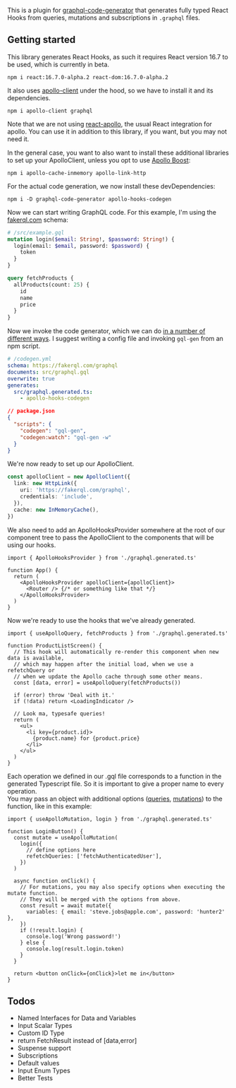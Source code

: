 This is a plugin for [graphql-code-generator](https://github.com/dotansimha/graphql-code-generator) that generates fully typed React Hooks from queries, mutations and subscriptions in `.graphql` files.

## Getting started

This library generates React Hooks, as such it requires React version 16.7 to be used, which is currently in beta.

`npm i react:16.7.0-alpha.2 react-dom:16.7.0-alpha.2`

It also uses [apollo-client](https://github.com/apollographql/apollo-client) under the hood, so we have to install it and its dependencies.

`npm i apollo-client graphql`

Note that we are not using [react-apollo](https://github.com/apollographql/react-apollo), the usual React integration for apollo. You can use it in addition to this library, if you want, but you may not need it.

In the general case, you want to also want to install these additional libraries to set up your ApolloClient, unless you opt to use [Apollo Boost](https://www.apollographql.com/docs/react/advanced/boost-migration.html):

`npm i apollo-cache-inmemory apollo-link-http`

For the actual code generation, we now install these devDependencies:

`npm i -D graphql-code-generator apollo-hooks-codegen`

Now we can start writing GraphQL code. For this example, I'm using the [fakerql.com](https://fakerql.com/) schema:

```graphql
# /src/example.gql
mutation login($email: String!, $password: String!) {
  login(email: $email, password: $password) {
    token
  }
}

query fetchProducts {
  allProducts(count: 25) {
    id
    name
    price
  }
}
```

Now we invoke the code generator, which we can do [in a number of different ways](https://graphql-code-generator.com/docs/getting-started/codegen-config). I suggest writing a config file and invoking `gql-gen` from an npm script.

```yml
# /codegen.yml
schema: https://fakerql.com/graphql
documents: src/graphql.gql
overwrite: true
generates:
  src/graphql.generated.ts:
    - apollo-hooks-codegen
```

```json
// package.json
{
  "scripts": {
    "codegen": "gql-gen",
    "codegen:watch": "gql-gen -w"
  }
}
```

We're now ready to set up our ApolloClient.

```typescript
const apolloClient = new ApolloClient({
  link: new HttpLink({
    uri: 'https://fakerql.com/graphql',
    credentials: 'include',
  }),
  cache: new InMemoryCache(),
})
```

We also need to add an ApolloHooksProvider somewhere at the root of our component tree to pass the ApolloClient to the components that will be using our hooks.

```tsx
import { ApolloHooksProvider } from './graphql.generated.ts'

function App() {
  return (
    <ApolloHooksProvider apolloClient={apolloClient}>
      <Router /> {/* or something like that */}
    </ApolloHooksProvider>
  )
}
```

Now we're ready to use the hooks that we've already generated.

```tsx
import { useApolloQuery, fetchProducts } from './graphql.generated.ts'

function ProductListScreen() {
  // This hook will automatically re-render this component when new data is available,
  // which may happen after the initial load, when we use a refetchQuery or
  // when we update the Apollo cache through some other means.
  const [data, error] = useApolloQuery(fetchProducts())

  if (error) throw 'Deal with it.'
  if (!data) return <LoadingIndicator />

  // Look ma, typesafe queries!
  return (
    <ul>
      <li key={product.id}>
        {product.name} for {product.price}
      </li>
    </ul>
  )
}
```

Each operation we defined in our .gql file corresponds to a function in the generated Typescript file. So it is important to give a proper name to every operation.  
You may pass an object with additional options ([queries](https://www.apollographql.com/docs/react/api/apollo-client.html#ApolloClient.watchQuery), [mutations](https://www.apollographql.com/docs/react/api/apollo-client.html#ApolloClient.mutate)) to the function, like in this example:

```tsx
import { useApolloMutation, login } from './graphql.generated.ts'

function LoginButton() {
  const mutate = useApolloMutation(
    login({
      // define options here
      refetchQueries: ['fetchAuthenticatedUser'],
    })
  )

  async function onClick() {
    // For mutations, you may also specify options when executing the mutate function.
    // They will be merged with the options from above.
    const result = await mutate({
      variables: { email: 'steve.jobs@apple.com', password: 'hunter2' },
    })
    if (!result.login) {
      console.log('Wrong password!')
    } else {
      console.log(result.login.token)
    }
  }

  return <button onClick={onClick}>let me in</button>
}
```

## Todos

- Named Interfaces for Data and Variables
- Input Scalar Types
- Custom ID Type
- return FetchResult instead of [data,error]
- Suspense support
- Subscriptions
- Default values
- Input Enum Types
- Better Tests
